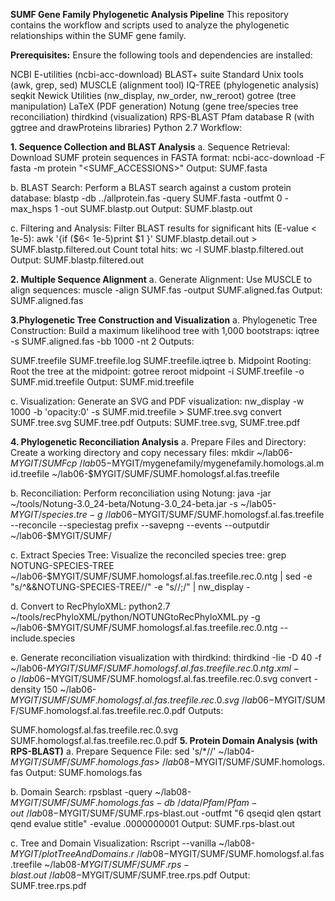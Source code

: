 
**SUMF Gene Family Phylogenetic Analysis Pipeline**
This repository contains the workflow and scripts used to analyze the phylogenetic relationships within the SUMF gene family.

**Prerequisites:**
Ensure the following tools and dependencies are installed:

NCBI E-utilities (ncbi-acc-download)
BLAST+ suite
Standard Unix tools (awk, grep, sed)
MUSCLE (alignment tool)
IQ-TREE (phylogenetic analysis)
seqkit
Newick Utilities (nw_display, nw_order, nw_reroot)
gotree (tree manipulation)
LaTeX (PDF generation)
Notung (gene tree/species tree reconciliation)
thirdkind (visualization)
RPS-BLAST
Pfam database
R (with ggtree and drawProteins libraries)
Python 2.7
Workflow:

**1. Sequence Collection and BLAST Analysis**
a. Sequence Retrieval:
Download SUMF protein sequences in FASTA format:
ncbi-acc-download -F fasta -m protein "<SUMF_ACCESSIONS>"
Output: SUMF.fasta

b. BLAST Search:
Perform a BLAST search against a custom protein database:
blastp -db ../allprotein.fas -query SUMF.fasta -outfmt 0 -max_hsps 1 -out SUMF.blastp.out
Output: SUMF.blastp.out

c. Filtering and Analysis:
Filter BLAST results for significant hits (E-value < 1e-5):
awk '{if ($6< 1e-5)print $1 }' SUMF.blastp.detail.out > SUMF.blastp.filtered.out
Count total hits: wc -l SUMF.blastp.filtered.out
Output: SUMF.blastp.filtered.out

**2. Multiple Sequence Alignment**
a. Generate Alignment:
Use MUSCLE to align sequences:
muscle -align SUMF.fas -output SUMF.aligned.fas
Output: SUMF.aligned.fas

**3.Phylogenetic Tree Construction and Visualization**
a. Phylogenetic Tree Construction:
Build a maximum likelihood tree with 1,000 bootstraps:
iqtree -s SUMF.aligned.fas -bb 1000 -nt 2
Outputs:

SUMF.treefile
SUMF.treefile.log
SUMF.treefile.iqtree
b. Midpoint Rooting:
Root the tree at the midpoint:
gotree reroot midpoint -i SUMF.treefile -o SUMF.mid.treefile
Output: SUMF.mid.treefile

c. Visualization:
Generate an SVG and PDF visualization:
nw_display -w 1000 -b 'opacity:0' -s SUMF.mid.treefile > SUMF.tree.svg
convert SUMF.tree.svg SUMF.tree.pdf
Outputs: SUMF.tree.svg, SUMF.tree.pdf

**4. Phylogenetic Reconciliation Analysis**
a. Prepare Files and Directory:
Create a working directory and copy necessary files:
mkdir ~/lab06-$MYGIT/SUMF
cp ~/lab05-$MYGIT/mygenefamily/mygenefamily.homologs.al.mid.treefile ~/lab06-$MYGIT/SUMF/SUMF.homologsf.al.fas.treefile

b. Reconciliation:
Perform reconciliation using Notung:
java -jar ~/tools/Notung-3.0_24-beta/Notung-3.0_24-beta.jar
-s ~/lab05-$MYGIT/species.tre
-g ~/lab06-$MYGIT/SUMF/SUMF.homologsf.al.fas.treefile
--reconcile --speciestag prefix --savepng --events
--outputdir ~/lab06-$MYGIT/SUMF/

c. Extract Species Tree:
Visualize the reconciled species tree:
grep NOTUNG-SPECIES-TREE ~/lab06-$MYGIT/SUMF/SUMF.homologsf.al.fas.treefile.rec.0.ntg |
sed -e "s/^&&NOTUNG-SPECIES-TREE//" -e "s//;/" | nw_display -

d. Convert to RecPhyloXML:
python2.7 ~/tools/recPhyloXML/python/NOTUNGtoRecPhyloXML.py
-g ~/lab06-$MYGIT/SUMF/SUMF.homologsf.al.fas.treefile.rec.0.ntg
--include.species

e. Generate reconciliation visualization with thirdkind:
thirdkind -Iie -D 40 -f ~/lab06-$MYGIT/SUMF/SUMF.homologsf.al.fas.treefile.rec.0.ntg.xml
-o ~/lab06-$MYGIT/SUMF/SUMF.homologsf.al.fas.treefile.rec.0.svg
convert -density 150 ~/lab06-$MYGIT/SUMF/SUMF.homologsf.al.fas.treefile.rec.0.svg
~/lab06-$MYGIT/SUMF/SUMF.homologsf.al.fas.treefile.rec.0.pdf
Outputs:

SUMF.homologsf.al.fas.treefile.rec.0.svg
SUMF.homologsf.al.fas.treefile.rec.0.pdf
**5. Protein Domain Analysis (with RPS-BLAST)**
a. Prepare Sequence File:
sed 's/*//' ~/lab04-$MYGIT/SUMF/SUMF.homologs.fas > ~/lab08-$MYGIT/SUMF/SUMF.homologs.fas
Output: SUMF.homologs.fas

b. Domain Search:
rpsblast -query ~/lab08-$MYGIT/SUMF/SUMF.homologs.fas
-db ~/data/Pfam/Pfam
-out ~/lab08-$MYGIT/SUMF/SUMF.rps-blast.out
-outfmt "6 qseqid qlen qstart qend evalue stitle"
-evalue .0000000001
Output: SUMF.rps-blast.out

c. Tree and Domain Visualization:
Rscript --vanilla ~/lab08-$MYGIT/plotTreeAndDomains.r
~/lab08-$MYGIT/SUMF/SUMF.homologsf.al.fas.treefile
~/lab08-$MYGIT/SUMF/SUMF.rps-blast.out
~/lab08-$MYGIT/SUMF/SUMF.tree.rps.pdf
Output: SUMF.tree.rps.pdf

